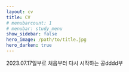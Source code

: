 ```yaml
---
layout: cv
title: CV
# menubarcount: 1
# menubar: study_menu
show_sidebar: false
hero_image: /path/to/title.jpg
hero_darken: true
---
```

2023.07.17일부로 처음부터 다시 시작하는 공dddd부